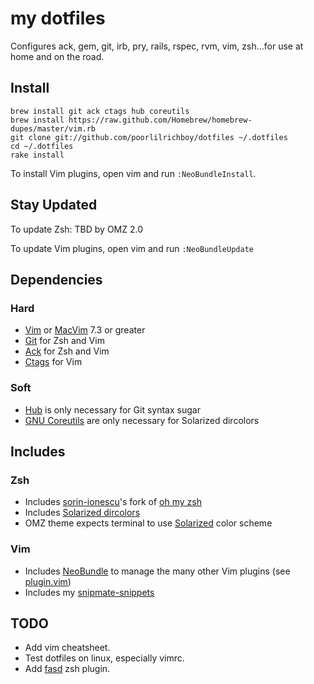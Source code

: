 # my dotfiles

Configures ack, gem, git, irb, pry, rails, rspec, rvm, vim, zsh...for use at home and on the road. 

## Install

    brew install git ack ctags hub coreutils
    brew install https://raw.github.com/Homebrew/homebrew-dupes/master/vim.rb
    git clone git://github.com/poorlilrichboy/dotfiles ~/.dotfiles
    cd ~/.dotfiles
    rake install

To install Vim plugins, open vim and run `:NeoBundleInstall`.

## Stay Updated

To update Zsh: TBD by OMZ 2.0

To update Vim plugins, open vim and run `:NeoBundleUpdate`

## Dependencies

### Hard
* [Vim](http://www.vim.org/) or [MacVim](https://github.com/b4winckler/macvim) 7.3 or greater
* [Git](http://git-scm.com/) for Zsh and Vim
* [Ack](http://betterthangrep.com/) for Zsh and Vim
* [Ctags](http://ctags.sourceforge.net/) for Vim

### Soft
* [Hub](https://github.com/defunkt/hub) is only necessary for Git syntax sugar
* [GNU Coreutils](http://www.gnu.org/software/coreutils/) are only necessary for Solarized dircolors

## Includes

### Zsh

* Includes [sorin-ionescu](https://github.com/sorin-ionescu)'s fork of [oh my zsh](https://github.com/sorin-ionescu/oh-my-zsh)
* Includes [Solarized dircolors](https://github.com/seebi/dircolors-solarized)
* OMZ theme expects terminal to use [Solarized](http://ethanschoonover.com/solarized) color scheme

### Vim

* Includes [NeoBundle](https://github.com/Shougo/neobundle.vim) to manage the many
other Vim plugins (see [plugin.vim](https://github.com/poorlilrichboy/dotfiles/blob/master/vim/plugin.vim))
* Includes my [snipmate-snippets](https://github.com/poorlilrichboy/snipmate-snippets)

## TODO
* Add vim cheatsheet.
* Test dotfiles on linux, especially vimrc.
* Add [fasd](https://github.com/clvv/fasd) zsh plugin.
